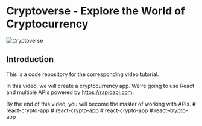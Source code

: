 # Cryptoverse - Explore the World of Cryptocurrency

![Cryptoverse](https://i.ibb.co/8gh5Jc8/image.png)

## Introduction
This is a code repository for the corresponding video tutorial. 

In this video, we will create a cryptocurrency app. We're going to use React and multiple APIs powered by https://rapidapi.com.

By the end of this video, you will become the master of working with APIs.
#   r e a c t - c r y p t o - a p p  
 #   r e a c t - c r y p t o - a p p  
 #   r e a c t - c r y p t o - a p p  
 #   r e a c t - c r y p t o - a p p  
 
